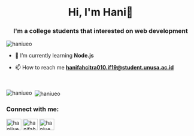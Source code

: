<h1 align="center">Hi, I'm Hani🦁</h1>
<h3 align="center">I'm a college students that interested on web development</h3>

<p align="left"> <img src="https://komarev.com/ghpvc/?username=haniueo&label=Profile%20views&color=0e75b6&style=flat" alt="haniueo" /> </p>

- 🌱 I’m currently learning **Node.js**

- 📫 How to reach me **hanifahcitra010.if19@student.unusa.ac.id**
<br>
<p><img align="left" src="https://github-readme-stats.vercel.app/api/top-langs?username=haniueo&theme=bear&show_icons=true&locale=en&layout=compact" alt="haniueo" /></p>

<p>&nbsp;<img align="center" src="https://github-readme-stats.vercel.app/api?username=haniueo&theme=bear&show_icons=true&locale=en" alt="haniueo" /></p>
<h3 align="left">Connect with me:</h3>
<p align="left">
<a href="https://twitter.com/haniiueo" target="blank"><img align="center" src="https://raw.githubusercontent.com/rahuldkjain/github-profile-readme-generator/master/src/images/icons/Social/twitter.svg" alt="haniiueo" height="30" width="40" /></a>
<a href="https://www.linkedin.com/in/hanifah-citra-b837b0200/" target="blank"><img align="center" src="https://raw.githubusercontent.com/rahuldkjain/github-profile-readme-generator/master/src/images/icons/Social/linked-in-alt.svg" alt="hanifah-citra" height="30" width="40" /></a>
<a href="https://instagram.com/haniueo" target="blank"><img align="center" src="https://raw.githubusercontent.com/rahuldkjain/github-profile-readme-generator/master/src/images/icons/Social/instagram.svg" alt="haniueo" height="30" width="40" /></a>
</p>
